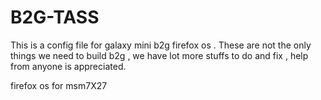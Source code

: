 B2G-TASS
========

This is a config file for galaxy mini b2g firefox os .
These are not the only things we need to build b2g ,
we have lot more stuffs to do and fix , 
help from anyone is appreciated.

firefox os for msm7X27
